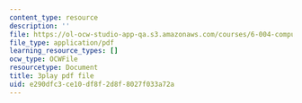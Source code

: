 ```yaml
---
content_type: resource
description: ''
file: https://ol-ocw-studio-app-qa.s3.amazonaws.com/courses/6-004-computation-structures-spring-2017/e290dfc3ce10df8f2d8f8027f033a72a_3683025.pdf
file_type: application/pdf
learning_resource_types: []
ocw_type: OCWFile
resourcetype: Document
title: 3play pdf file
uid: e290dfc3-ce10-df8f-2d8f-8027f033a72a
---
```

